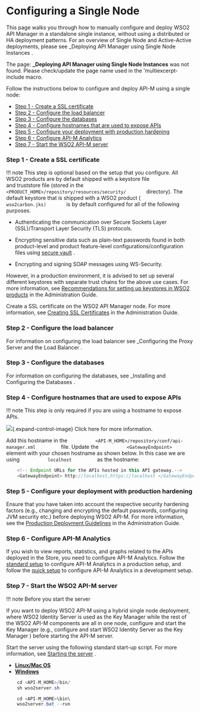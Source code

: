 # Configuring a Single Node

This page walks you through how to manually configure and deploy WSO2 API Manager in a standalone single instance, without using a distributed or HA deployment patterns. For an overview of Single Node and Active-Active deployments, please see \_Deploying API Manager using Single Node Instances .

The page: **\_Deploying API Manager using Single Node Instances** was not found. Please check/update the page name used in the 'multiexcerpt-include macro.

Follow the instructions below to configure and deploy API-M using a single node:

-   [Step 1 - Create a SSL certificate](#ConfiguringaSingleNode-Step1-CreateaSSLcertificate)
-   [Step 2 - Configure the load balancer](#ConfiguringaSingleNode-Step2-Configuretheloadbalancer)
-   [Step 3 - Configure the databases](#ConfiguringaSingleNode-Step3-Configurethedatabases)
-   [Step 4 - Configure hostnames that are used to expose APIs](#ConfiguringaSingleNode-Step4-ConfigurehostnamesthatareusedtoexposeAPIs)
-   [Step 5 - Configure your deployment with production hardening](#ConfiguringaSingleNode-Step5-Configureyourdeploymentwithproductionhardening)
-   [Step 6 - Configure API-M Analytics](#ConfiguringaSingleNode-Step6-ConfigureAPI-MAnalytics)
-   [Step 7 - Start the WSO2 API-M server](#ConfiguringaSingleNode-Step7-StarttheWSO2API-Mserver)

### Step 1 - Create a SSL certificate

!!! note
This step is optional based on the setup that you configure. All WSO2 products are by default shipped with a keystore file and truststore file (stored in the `         <PRODUCT_HOME>/repository/resources/security/        ` directory). The default keystore that is shipped with a WSO2 product ( `         wso2carbon.jks)        ` is by default configured for all of the following purposes.

-   Authenticating the communication over Secure Sockets Layer (SSL)/Transport Layer Security (TLS) protocols.
-   Encrypting sensitive data such as plain-text passwords found in both product-level and product feature-level configurations/configuration files using [secure vault](https://docs.wso2.com/display/ADMIN44x/Carbon+Secure+Vault+Implementation) .

-   Encrypting and signing SOAP messages using WS-Security.

However, in a production environment, it is advised to set up several different keystores with separate trust chains for the above use cases. For more information, see [Recommendations for setting up keystores in WSO2 products](https://docs.wso2.com/display/ADMIN44x/Using+Asymmetric+Encryption#UsingAsymmetricEncryption-recommendations) in the Administration Guide.


Create a SSL certificate on the WSO2 API Manager node. For more information, see [Creating SSL Certificates](https://docs.wso2.com/display/ADMIN44x/Creating+New+Keystores) in the Administration Guide.

### Step 2 - Configure the load balancer

For information on configuring the load balancer see \_Configuring the Proxy Server and the Load Balancer .

### Step 3 - Configure the databases

For information on configuring the databases, see \_Installing and Configuring the Databases .

### Step 4 - Configure hostnames that are used to expose APIs

!!! note
This step is only required if you are using a hostname to expose APIs.


![](images/icons/grey_arrow_down.png){.expand-control-image} Click here for more information.

Add this hostname in the `           <API-M_HOME>/repository/conf/api-manager.xml          ` file. Update the `           <GatewayEndpoint>          ` element with your chosen hostname as shown below. In this case we are using `           localhost          ` as the hostname:

``` java
    <!-- Endpoint URLs for the APIs hosted in this API gateway.-->
    <GatewayEndpoint> http://localhost,https://localhost </GatewayEndpoint>
```

### Step 5 - Configure your deployment with production hardening

Ensure that you have taken into account the respective security hardening factors (e.g., changing and encrypting the default passwords, configuring JVM security etc.) before deploying WSO2 API-M. For more information, see the [Production Deployment Guidelines](https://docs.wso2.com/display/ADMIN44x/Production+Deployment+Guidelines#ProductionDeploymentGuidelines-Commonguidelinesandchecklist) in the Administration Guide.

### Step 6 - Configure API-M Analytics

If you wish to view reports, statistics, and graphs related to the APIs deployed in the Store, you need to configure API-M Analytics. Follow the [standard setup](https://docs.wso2.com/display/AM260/Configuring+APIM+Analytics#StandardSetup) to configure API-M Analytics in a production setup, and follow the [quick setup](https://docs.wso2.com/display/AM260/Configuring+APIM+Analytics#Quick-Setup) to configure API-M Analytics in a development setup.

### Step 7 - Start the WSO2 API-M server

!!! note
Before you start the server

If you want to deploy WSO2 API-M using a hybrid single node deployment, where WSO2 Identity Server is used as the Key Manager while the rest of the WSO2 API-M components are all in one node, configure and start the Key Manager (e.g., configure and start WSO2 Identity Server as the Key Manager ) before starting the API-M server.


Start the server using the following standard start-up script. For more information, see [Starting the server](https://docs.wso2.com/display/AM260/Running+the+Product#RunningtheProduct-Startingtheserver) .

-   [**Linux/Mac OS**](#Linux-Mac)
-   [**Windows**](#windows)

``` java
    cd <API-M_HOME>/bin/
    sh wso2server.sh
```

``` java
    cd <API-M_HOME>\bin\
    wso2server.bat --run
```
